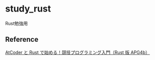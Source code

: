 # study_rust
Rust勉強用
## Reference
[AtCoder と Rust で始める！競技プログラミング入門（Rust 版 APG4b）](https://zenn.dev/toga/books/rust-atcoder)
